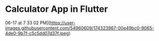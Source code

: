 # Calculator App in Flutter



06-17 at 7 33 02 PM](https://user-images.githubusercontent.com/54960609/174323967-00e49bc0-9065-4de0-9b7f-c5c5dd07d37f.jpeg)




